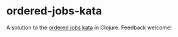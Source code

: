 # ordered-jobs-kata

A solution to the [ordered jobs kata](http://invalidcast.com/2011/09/the-ordered-jobs-kata) in Clojure. Feedback welcome!

